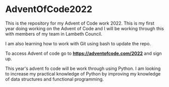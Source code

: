 # AdventOfCode2022
This is the repository for my Advent of Code work 2022. This is my first year doing working on the Advent of Code and I will be working through this with members of my team in Lambeth Council.

I am also learning how to work with Git using bash to update the repo.

To access Advent of code go to __https://adventofcode.com/2022__ and sign up.

This year's advent fo code will be work through using Python. I am looking to increase my practical knowledge of Python by improving my knowledge of data structures and functional programming.